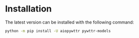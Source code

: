 # Installation

The latest version can be installed with the following command:

```bash
python -m pip install -U aiopywttr pywttr-models
```
